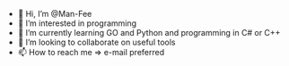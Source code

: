 - 👋 Hi, I’m @Man-Fee
- 👀 I’m interested in programming
- 🌱 I’m currently learning GO and Python and programming in C# or C++
- 💞️ I’m looking to collaborate on useful tools
- 📫 How to reach me => e-mail preferred

<!---
Man-Fee/Man-Fee is a ✨ special ✨ repository because its `README.md` (this file) appears on your GitHub profile.
You can click the Preview link to take a look at your changes.
--->
